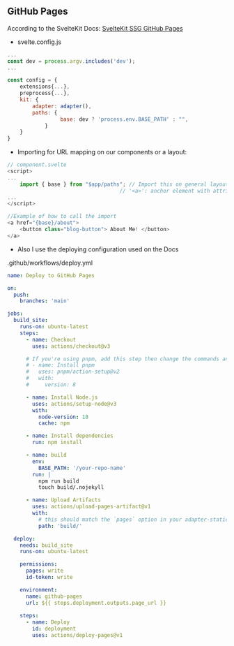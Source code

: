 ## GitHub Pages




According to the SvelteKit Docs:
[SvelteKit SSG GitHub Pages](https://kit.svelte.dev/docs/adapter-static#github-pages)

* svelte.config.js
```js
...
const dev = process.argv.includes('dev');
...

const config = {
	extensions{...},
	preprocess{...},
	kit: {
		adapter: adapter(),
		paths: {
           		 base: dev ? 'process.env.BASE_PATH' : "",
        	}
	}
}
```


* Importing for URL mapping on our components or a layout:

```js
// component.svelte
<script>
...
	import { base } from "$app/paths"; // Import this on general layout or every page that has
                                    // '<a>': anchor element with attribute href 
...
</script>

//Example of how to call the import
<a href="{base}/about">
	<button class="blog-button"> About Me! </button>
</a>
```


* Also I use the deploying configuration used on the Docs


.github/workflows/deploy.yml
```yml
name: Deploy to GitHub Pages

on:
  push:
    branches: 'main'

jobs:
  build_site:
    runs-on: ubuntu-latest
    steps:
      - name: Checkout
        uses: actions/checkout@v3

      # If you're using pnpm, add this step then change the commands and cache key below to use `pnpm`
      # - name: Install pnpm
      #   uses: pnpm/action-setup@v2
      #   with:
      #     version: 8

      - name: Install Node.js
        uses: actions/setup-node@v3
        with:
          node-version: 18
          cache: npm

      - name: Install dependencies
        run: npm install

      - name: build
        env:
          BASE_PATH: '/your-repo-name'
        run: |
          npm run build
          touch build/.nojekyll

      - name: Upload Artifacts
        uses: actions/upload-pages-artifact@v1
        with:
          # this should match the `pages` option in your adapter-static options
          path: 'build/'

  deploy:
    needs: build_site
    runs-on: ubuntu-latest

    permissions:
      pages: write
      id-token: write

    environment:
      name: github-pages
      url: ${{ steps.deployment.outputs.page_url }}
    
    steps:
      - name: Deploy
        id: deployment
        uses: actions/deploy-pages@v1
```
